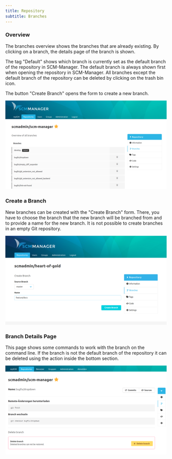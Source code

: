```yaml
---
title: Repository
subtitle: Branches
---
```

### Overview
The branches overview shows the branches that are already existing. By clicking on a branch, the details page of the branch is shown.

The tag "Default" shows which branch is currently set as the default branch of the repository in SCM-Manager. The default branch is always shown first when opening the repository in SCM-Manager.
All branches except the default branch of the repository can be deleted by clicking on the trash bin icon.

The button "Create Branch" opens the form to create a new branch.

![Branches Overview](assets/repository-branches-overview.png)

### Create a Branch
New branches can be created with the "Create Branch" form. There, you have to choose the branch that the new branch will be branched from and to provide a name for the new branch. It is not possible to create branches in an empty Git repository.

![Create Branch](assets/repository-create-branch.png)

### Branch Details Page
This page shows some commands to work with the branch on the command line.
If the branch is not the default branch of the repository it can be deleted using the action inside the bottom section.

![Branch Details Page](assets/repository-branch-detailView.png)
